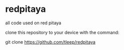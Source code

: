 # redpitaya
all code used on red pitaya 

clone this repository to your device with the command:

git clone https://github.com/tleep/redpitaya
